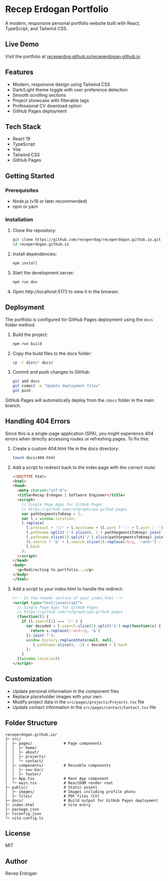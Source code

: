 # Recep Erdogan Portfolio

A modern, responsive personal portfolio website built with React, TypeScript, and Tailwind CSS.

## Live Demo

Visit the portfolio at [receperdog.github.io/receperdogan.github.io](https://receperdog.github.io/receperdogan.github.io)

## Features

- Modern, responsive design using Tailwind CSS
- Dark/Light theme toggle with user preference detection
- Smooth scrolling sections
- Project showcase with filterable tags
- Professional CV download option
- GitHub Pages deployment

## Tech Stack

- React 19
- TypeScript
- Vite
- Tailwind CSS
- GitHub Pages

## Getting Started

### Prerequisites

- Node.js (v18 or later recommended)
- npm or yarn

### Installation

1. Clone the repository:
   ```bash
   git clone https://github.com/receperdog/receperdogan.github.io.git
   cd receperdogan.github.io
   ```

2. Install dependencies:
   ```bash
   npm install
   ```

3. Start the development server:
   ```bash
   npm run dev
   ```

4. Open http://localhost:5173 to view it in the browser.

## Deployment

The portfolio is configured for GitHub Pages deployment using the `docs` folder method.

1. Build the project:
   ```bash
   npm run build
   ```

2. Copy the build files to the docs folder:
   ```bash
   cp -r dist/* docs/
   ```

3. Commit and push changes to GitHub:
   ```bash
   git add docs
   git commit -m "Update deployment files"
   git push
   ```

GitHub Pages will automatically deploy from the `/docs` folder in the main branch.

## Handling 404 Errors

Since this is a single-page application (SPA), you might experience 404 errors when directly accessing routes or refreshing pages. To fix this:

1. Create a custom 404.html file in the docs directory:
   ```bash
   touch docs/404.html
   ```

2. Add a script to redirect back to the index page with the correct route:
   ```html
   <!DOCTYPE html>
   <html>
   <head>
     <meta charset="utf-8">
     <title>Recep Erdogan | Software Engineer</title>
     <script>
       // Single Page Apps for GitHub Pages
       // https://github.com/rafgraph/spa-github-pages
       var pathSegmentsToKeep = 1;
       var l = window.location;
       l.replace(
         l.protocol + '//' + l.hostname + (l.port ? ':' + l.port : '') +
         l.pathname.split('/').slice(0, 1 + pathSegmentsToKeep).join('/') + '/?/' +
         l.pathname.slice(1).split('/').slice(pathSegmentsToKeep).join('/').replace(/&/g, '~and~') +
         (l.search ? '&' + l.search.slice(1).replace(/&/g, '~and~') : '') +
         l.hash
       );
     </script>
   </head>
   <body>
     <p>Redirecting to portfolio...</p>
   </body>
   </html>
   ```

3. Add a script to your index.html to handle the redirect:
   ```html
   <!-- In the <head> section of your index.html -->
   <script type="text/javascript">
     // Single Page Apps for GitHub Pages
     // https://github.com/rafgraph/spa-github-pages
     (function(l) {
       if (l.search[1] === '/' ) {
         var decoded = l.search.slice(1).split('&').map(function(s) { 
           return s.replace(/~and~/g, '&')
         }).join('?');
         window.history.replaceState(null, null,
            l.pathname.slice(0, -1) + decoded + l.hash
         );
       }
     }(window.location))
   </script>
   ```

## Customization

- Update personal information in the component files
- Replace placeholder images with your own
- Modify project data in the `src/pages/projects/Projects.tsx` file
- Update contact information in the `src/pages/contact/Contact.tsx` file

## Folder Structure

```
receperdogan.github.io/
├─ src/
│  ├─ pages/              # Page components
│  │  ├─ home/
│  │  ├─ about/
│  │  ├─ projects/
│  │  └─ contact/
│  ├─ components/         # Reusable components
│  │  ├─ nav-bar/
│  │  ├─ footer/
│  ├─ App.tsx             # Root App component
│  └─ main.tsx            # ReactDOM render root
├─ public/                # Static assets
│  ├─ images/             # Images including profile photo
│  ├─ files/              # PDF files (CV)
├─ docs/                  # Build output for GitHub Pages deployment
├─ index.html             # Vite entry
├─ package.json
├─ tsconfig.json
└─ vite.config.ts
```

## License

MIT

## Author

Recep Erdogan
